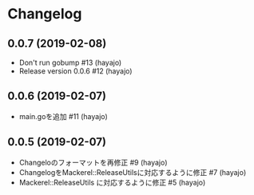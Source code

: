 # Changelog

## 0.0.7 (2019-02-08)

* Don't run gobump #13 (hayajo)
* Release version 0.0.6 #12 (hayajo)


## 0.0.6 (2019-02-07)

* main.goを追加 #11 (hayajo)


## 0.0.5 (2019-02-07)

* Changeloのフォーマットを再修正 #9 (hayajo)
* ChangelogをMackerel::ReleaseUtilsに対応するように修正 #7 (hayajo)
* Mackerel::ReleaseUtils に対応するように修正 #5 (hayajo)

